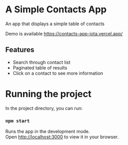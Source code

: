 # A Simple Contacts App

An app that displays a simple table of contacts

Demo is available https://contacts-app-iota.vercel.app/

## Features
- Search through contact list
- Paginated table of results
- Click on a contact to see more information

# Running the project

In the project directory, you can run:

### `npm start`

Runs the app in the development mode.\
Open [http://localhost:3000](http://localhost:3000) to view it in your browser.

